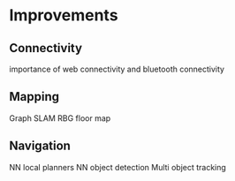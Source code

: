 # Improvements

## Connectivity
importance of web connectivity and bluetooth connectivity

## Mapping
Graph SLAM
RBG floor map

## Navigation
NN local planners
NN object detection
Multi object tracking
